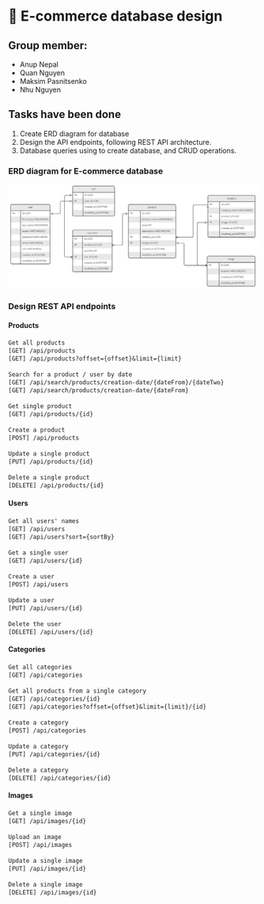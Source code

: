 # :memo: E-commerce database design

## Group member:
- Anup Nepal
- Quan Nguyen
- Maksim Pasnitsenko
- Nhu Nguyen

## Tasks have been done
1. Create ERD diagram for database 
2. Design the API endpoints, following REST API architecture.
3. Database queries using to create database, and CRUD operations.

### ERD diagram for E-commerce database
![ERD diagram](assets/images/ERD.PNG)

### Design REST API endpoints
#### Products 
```
Get all products
[GET] /api/products
[GET] /api/products?offset={offset}&limit={limit}

Search for a product / user by date
[GET] /api/search/products/creation-date/{dateFrom}/{dateTwo}
[GET] /api/search/products/creation-date/{dateFrom}

Get single product
[GET] /api/products/{id}

Create a product
[POST] /api/products

Update a single product
[PUT] /api/products/{id}

Delete a single product
[DELETE] /api/products/{id}

```
#### Users
```
Get all users' names
[GET] /api/users
[GET] /api/users?sort={sortBy}

Get a single user
[GET] /api/users/{id}

Create a user
[POST] /api/users

Update a user
[PUT] /api/users/{id}

Delete the user
[DELETE] /api/users/{id}

```
#### Categories
```
Get all categories
[GET] /api/categories

Get all products from a single category
[GET] /api/categories/{id}
[GET] /api/categories?offset={offset}&limit={limit}/{id}

Create a category
[POST] /api/categories

Update a category
[PUT] /api/categories/{id}

Delete a category
[DELETE] /api/categories/{id}
```
#### Images
```
Get a single image
[GET] /api/images/{id}

Upload an image
[POST] /api/images

Update a single image
[PUT] /api/images/{id}

Delete a single image
[DELETE] /api/images/{id}

```

